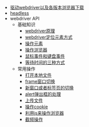 * [驱动webdriver以及各版本浏览器下载](webdriver.md)
* [headless](headless.md)
* webdriver API
  * 基础知识
    * [webdriver原理](principleOfWebdriver.md)
    * [webdriver定位元素方式](locateForWD.md)
    * [操作元素](controlElement.md)
    * [操作浏览器](controlBrowser.md)
    * [鼠标事件和键盘事件](mouseNkeyboardEvent.md)
    * [等待时间的三种方式](waitTime.md)
  * 常用操作
    * [打开本地文件](openLocalFile.md)
    * [frame窗口切换](switchToframe.md)
    * [新窗口或者标签页的切换](switchToWindow.md)
    * [alert弹出框的处理](switchToAlert.md)
    * [上传文件](uploadFiles.md)
    * [操作cookie](operateCookie.md)
    * [利用js来操作浏览器](execute_script.md)
    * [截频操作](screenshot.md)